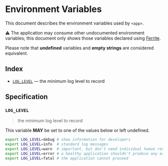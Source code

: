 # Environment Variables

This document describes the environment variables used by `<app>`.

⚠️ The application may consume other undocumented environment variables; this
document only shows those variables declared using [Ferrite].

Please note that **undefined** variables and **empty strings** are considered
equivalent.

## Index

- [`LOG_LEVEL`](#LOG_LEVEL) — the minimum log level to record

## Specification

### `LOG_LEVEL`

> the minimum log level to record

This variable **MAY** be set to one of the values below or left undefined.

```bash
export LOG_LEVEL=debug # show information for developers
export LOG_LEVEL=info  # standard log messages
export LOG_LEVEL=warn  # important, but don't need individual human review
export LOG_LEVEL=error # a healthy application shouldn't produce any errors
export LOG_LEVEL=fatal # the application cannot proceed
```

<!-- references -->

[ferrite]: https://github.com/dogmatiq/ferrite
